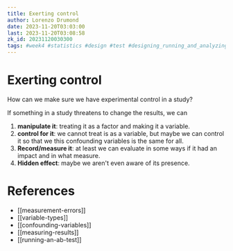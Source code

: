 ```yaml
---
title: Exerting control
author: Lorenzo Drumond
date: 2023-11-20T03:03:00
last: 2023-11-20T03:08:58
zk_id: 20231120030300
tags: #week4 #statistics #design #test #designing_running_and_analyzing_experiments #coursera #AB_test #theory #experiment #control #rlang
---
```



# Exerting control
How can we make sure we have experimental control in a study?

If something in a study threatens to change the results, we can
1. __manipulate it__: treating it as a factor and making it a variable.
2. __control for it__: we cannot treat is as a variable, but maybe we can control it so that we this confounding variables is the same for all.
3. __Record/measure it__: at least we can evaluate in some ways if it had an impact and in what measure.
4. __Hidden effect__: maybe we aren't even aware of its presence.

# References
- [[measurement-errors]]
- [[variable-types]]
- [[confounding-variables]]
- [[measuring-results]]
- [[running-an-ab-test]]
